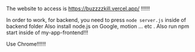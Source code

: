 The website to access is 
https://buzzzzkill.vercel.app/
!!!!!!

In order to work, for backend, you need to press  `node server.js`  inside of backend folder
Also install node.js on Google, motion ... etc . Also run npm start inside of my-app-frontend!!!

Use Chrome!!!!!!

